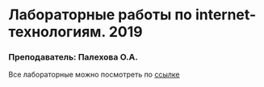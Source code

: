 # Лабораторные работы по internet-технологиям. 2019
### Преподаватель: Палехова О.А.
Все лабораторные можно посмотреть по [ссылке](https://i582.github.io/WebTechnology/)
